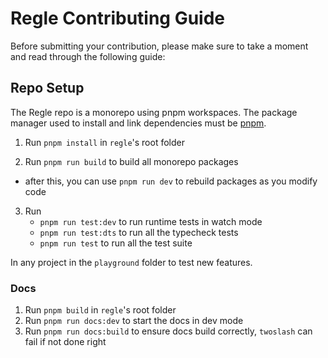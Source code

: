 # Regle Contributing Guide

Before submitting your contribution, please make sure to take a moment and read through the following guide:

## Repo Setup

The Regle repo is a monorepo using pnpm workspaces. The package manager used to install and link dependencies must be [pnpm](https://pnpm.io/).

1. Run `pnpm install` in `regle`'s root folder

2. Run `pnpm run build` to build all monorepo packages
  - after this, you can use `pnpm run dev` to rebuild packages as you modify code
3. Run
   - `pnpm run test:dev` to run runtime tests in watch mode
   - `pnpm run test:dts` to run all the typecheck tests
   - `pnpm run test` to run all the test suite


In any project in the `playground` folder to test new features.

### Docs

1. Run `pnpm build` in `regle`'s root folder
2. Run `pnpm run docs:dev` to start the docs in dev mode
3. Run `pnpm run docs:build` to ensure docs build correctly, `twoslash` can fail if not done right
